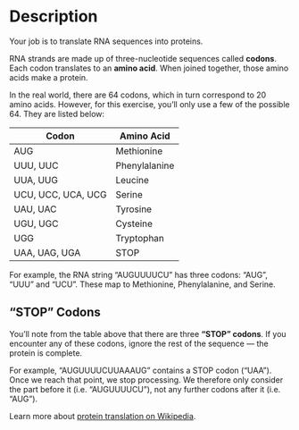 # Description

Your job is to translate RNA sequences into proteins.

RNA strands are made up of three-nucleotide sequences called **codons**. Each codon translates to an **amino acid**. When joined together, those amino acids make a protein.

In the real world, there are 64 codons, which in turn correspond to 20 amino acids. However, for this exercise, you’ll only use a few of the possible 64. They are listed below:

|Codon|Amino Acid|
| --- | --- |
|AUG|Methionine|
|UUU, UUC|Phenylalanine|
|UUA, UUG|Leucine|
|UCU, UCC, UCA, UCG|Serine|
|UAU, UAC|Tyrosine|
|UGU, UGC|Cysteine|
|UGG|Tryptophan|
|UAA, UAG, UGA|STOP|

For example, the RNA string “AUGUUUUCU” has three codons: “AUG”, “UUU” and “UCU”. These map to Methionine, Phenylalanine, and Serine.

## “STOP” Codons

You’ll note from the table above that there are three **“STOP” codons**. If you encounter any of these codons, ignore the rest of the sequence — the protein is complete.

For example, “AUGUUUUCUUAAAUG” contains a STOP codon (“UAA”). Once we reach that point, we stop processing. We therefore only consider the part before it (i.e. “AUGUUUUCU”), not any further codons after it (i.e. “AUG”).

Learn more about [protein translation on Wikipedia][protein-translation].

[protein-translation]: https://en.wikipedia.org/wiki/Translation_(biology)
